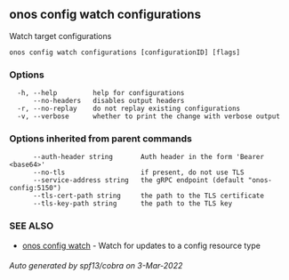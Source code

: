 ## onos config watch configurations

Watch target configurations

```
onos config watch configurations [configurationID] [flags]
```

### Options

```
  -h, --help         help for configurations
      --no-headers   disables output headers
  -r, --no-replay    do not replay existing configurations
  -v, --verbose      whether to print the change with verbose output
```

### Options inherited from parent commands

```
      --auth-header string       Auth header in the form 'Bearer <base64>'
      --no-tls                   if present, do not use TLS
      --service-address string   the gRPC endpoint (default "onos-config:5150")
      --tls-cert-path string     the path to the TLS certificate
      --tls-key-path string      the path to the TLS key
```

### SEE ALSO

* [onos config watch](onos_config_watch.md)	 - Watch for updates to a config resource type

###### Auto generated by spf13/cobra on 3-Mar-2022
